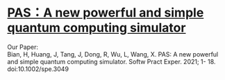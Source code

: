 # [PAS：A new powerful and simple quantum computing simulator](https://onlinelibrary.wiley.com/doi/abs/10.1002/spe.3049)
 
Our Paper:  
Bian, H, Huang, J, Tang, J, Dong, R, Wu, L, Wang, X. PAS: A new powerful and simple quantum computing simulator. Softw Pract Exper. 2021; 1- 18. doi:10.1002/spe.3049

